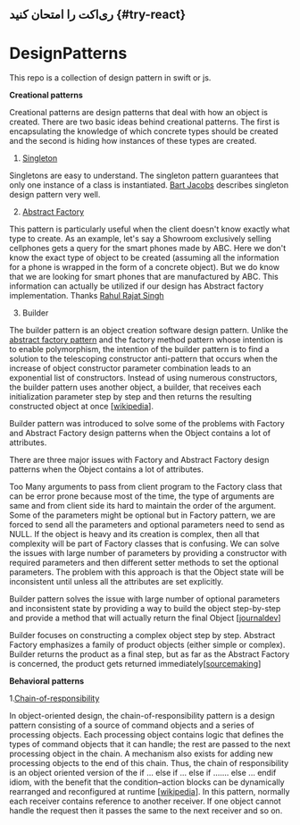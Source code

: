 

## ری‌اکت را امتحان کنید {#try-react}
 

# DesignPatterns
This repo is a collection of design pattern in swift or js.

<b>Creational patterns</b>

Creational patterns are design patterns that deal with how an object is created. There are two basic ideas behind creational patterns. The first is encapsulating the knowledge of which concrete types should be created and the second is hiding how instances of these types are created.

1. <a href="https://github.com/Schabaani/DesignPatterns/tree/master/singleton/Singleton.playground"> Singleton</a>

Singletons are easy to understand. The singleton pattern guarantees that only one instance of a class is instantiated. <a href="https://cocoacasts.com/what-is-a-singleton-and-how-to-create-one-in-swift/"> Bart Jacobs</a> describes singleton design pattern very well.

2. <a href="https://github.com/Schabaani/DesignPatterns/tree/master/abstractFactory/abstractFactroy.playground">Abstract Factory</a>

This pattern is particularly useful when the client doesn't know exactly what type to create. As an example, let's say a Showroom exclusively selling cellphones gets a query for the smart phones made by ABC. Here we don't know the exact type of object to be created (assuming all the information for a phone is wrapped in the form of a concrete object). But we do know that we are looking for smart phones that are manufactured by ABC. This information can actually be utilized if our design has Abstract factory implementation. Thanks <a href="https://www.codeproject.com/Articles/328373/Understanding-and-Implementing-Abstract-Factory-Pa">Rahul Rajat Singh</a>

3. Builder

The builder pattern is an object creation software design pattern. Unlike the <a href="https://github.com/Schabaani/DesignPatterns/tree/master/abstractFactory/abstractFactroy.playground">abstract factory pattern</a> and the factory method pattern whose intention is to enable polymorphism, the intention of the builder pattern is to find a solution to the telescoping constructor anti-pattern that occurs when the increase of object constructor parameter combination leads to an exponential list of constructors. Instead of using numerous constructors, the builder pattern uses another object, a builder, that receives each initialization parameter step by step and then returns the resulting constructed object at once [<a href="https://en.wikipedia.org/wiki/Builder_pattern">wikipedia</a>].

Builder pattern was introduced to solve some of the problems with Factory and Abstract Factory design patterns when the Object contains a lot of attributes.

There are three major issues with Factory and Abstract Factory design patterns when the Object contains a lot of attributes.

Too Many arguments to pass from client program to the Factory class that can be error prone because most of the time, the type of arguments are same and from client side its hard to maintain the order of the argument.
Some of the parameters might be optional but in Factory pattern, we are forced to send all the parameters and optional parameters need to send as NULL.
If the object is heavy and its creation is complex, then all that complexity will be part of Factory classes that is confusing.
We can solve the issues with large number of parameters by providing a constructor with required parameters and then different setter methods to set the optional parameters. The problem with this approach is that the Object state will be inconsistent until unless all the attributes are set explicitly.

Builder pattern solves the issue with large number of optional parameters and inconsistent state by providing a way to build the object step-by-step and provide a method that will actually return the final Object [<a href="https://www.journaldev.com/1425/builder-design-pattern-in-java">journaldev</a>]

Builder focuses on constructing a complex object step by step. Abstract Factory emphasizes a family of product objects (either simple or complex). Builder returns the product as a final step, but as far as the Abstract Factory is concerned, the product gets returned immediately[<a href="https://sourcemaking.com/design_patterns/builder">sourcemaking</a>]

<b>Behavioral patterns</b>

1.<a href="https://github.com/Schabaani/DesignPatterns/blob/master/chain-of-responsibility.js">Chain-of-responsibility</a>

In object-oriented design, the chain-of-responsibility pattern is a design pattern consisting of a source of command objects and a series of processing objects. Each processing object contains logic that defines the types of command objects that it can handle; the rest are passed to the next processing object in the chain. A mechanism also exists for adding new processing objects to the end of this chain. Thus, the chain of responsibility is an object oriented version of the if ... else if ... else if ....... else ... endif idiom, with the benefit that the condition–action blocks can be dynamically rearranged and reconfigured at runtime [<a href="https://en.wikipedia.org/wiki/Chain-of-responsibility_pattern">wikipedia</a>]. In this pattern, normally each receiver contains reference to another receiver. If one object cannot handle the request then it passes the same to the next receiver and so on.
